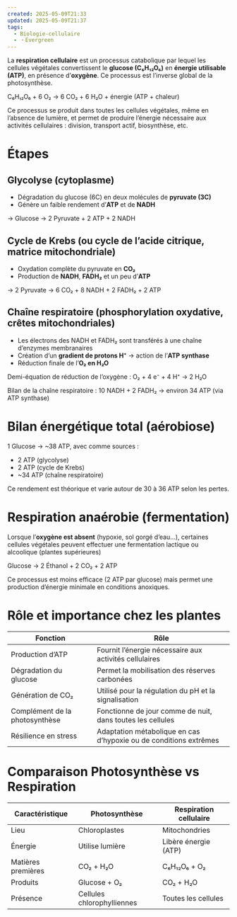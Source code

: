 ```yaml
---
created: 2025-05-09T21:33
updated: 2025-05-09T21:37
tags:
  - Biologie-cellulaire
  - ・Evergreen
---
```


La **respiration cellulaire** est un processus catabolique par lequel les cellules végétales convertissent le **glucose (C₆H₁₂O₆)** en **énergie utilisable (ATP)**, en présence d’**oxygène**. Ce processus est l’inverse global de la photosynthèse.

C₆H₁₂O₆ + 6 O₂ → 6 CO₂ + 6 H₂O + énergie (ATP + chaleur)

Ce processus se produit dans toutes les cellules végétales, même en l’absence de lumière, et permet de produire l’énergie nécessaire aux activités cellulaires : division, transport actif, biosynthèse, etc.

# Étapes

## Glycolyse (cytoplasme)

- Dégradation du glucose (6C) en deux molécules de **pyruvate (3C)**
- Génère un faible rendement d’**ATP** et de **NADH**

→ Glucose → 2 Pyruvate + 2 ATP + 2 NADH

## Cycle de Krebs (ou cycle de l’acide citrique, matrice mitochondriale)

- Oxydation complète du pyruvate en **CO₂**
- Production de **NADH**, **FADH₂** et un peu d’**ATP**

→ 2 Pyruvate → 6 CO₂ + 8 NADH + 2 FADH₂ + 2 ATP


## Chaîne respiratoire (phosphorylation oxydative, crêtes mitochondriales)

- Les électrons des NADH et FADH₂ sont transférés à une chaîne d’enzymes membranaires
- Création d’un **gradient de protons H⁺** → action de l’**ATP synthase**
- Réduction finale de l’**O₂ en H₂O**

Demi-équation de réduction de l’oxygène : O₂ + 4 e⁻ + 4 H⁺ → 2 H₂O

Bilan de la chaîne respiratoire : 
10 NADH + 2 FADH₂ → environ 34 ATP (via ATP synthase)

# Bilan énergétique total (aérobiose)

1 Glucose → ~38 ATP, avec comme sources :
- 2 ATP (glycolyse)
- 2 ATP (cycle de Krebs)
- ~34 ATP (chaîne respiratoire)

Ce rendement est théorique et varie autour de 30 à 36 ATP selon les pertes.

# Respiration anaérobie (fermentation)

Lorsque l’**oxygène est absent** (hypoxie, sol gorgé d’eau...), certaines cellules végétales peuvent effectuer une fermentation lactique ou alcoolique (plantes supérieures)


Glucose → 2 Éthanol + 2 CO₂ + 2 ATP

Ce processus est moins efficace (2 ATP par glucose) mais permet une production d’énergie minimale en conditions anoxiques.


# Rôle et importance chez les plantes

| Fonction | Rôle |
|----------|------|
| Production d’ATP | Fournit l’énergie nécessaire aux activités cellulaires |
| Dégradation du glucose | Permet la mobilisation des réserves carbonées |
| Génération de CO₂ | Utilisé pour la régulation du pH et la signalisation |
| Complément de la photosynthèse | Fonctionne de jour comme de nuit, dans toutes les cellules |
| Résilience en stress | Adaptation métabolique en cas d’hypoxie ou de conditions extrêmes |


# Comparaison Photosynthèse vs Respiration

| Caractéristique    | Photosynthèse              | Respiration cellulaire |
| ------------------ | -------------------------- | ---------------------- |
| Lieu               | Chloroplastes              | Mitochondries          |
| Énergie            | Utilise lumière            | Libère énergie (ATP)   |
| Matières premières | CO₂ + H₂O                  | C₆H₁₂O₆ + O₂           |
| Produits           | Glucose + O₂               | CO₂ + H₂O              |
| Présence           | Cellules chlorophylliennes | Toutes les cellules    |